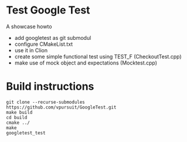 # Test Google Test

A showcase howto
- add googletest as git submodul
- configure CMakeList.txt
- use it in Clion
- create some simple functional test using TEST_F (CheckoutTest.cpp)
- make use of mock object and expectations (Mocktest.cpp)

# Build instructions
````
git clone --recurse-submodules https://github.com/vpursuit/GoogleTest.git
make build 
cd build
cmake ../
make
googletest_test
````